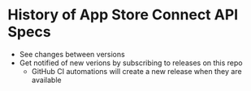 # History of App Store Connect API Specs

- See changes between versions
- Get notified of new verions by subscribing to releases on this repo
  - GitHub CI automations will create a new release when they are available
